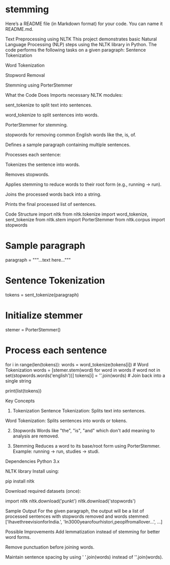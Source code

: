 # stemming

Here’s a README file (in Markdown format) for your code. You can name it README.md.

Text Preprocessing using NLTK
This project demonstrates basic Natural Language Processing (NLP) steps using the NLTK library in Python.
 The code performs the following tasks on a given paragraph:
Sentence Tokenization


Word Tokenization


Stopword Removal


Stemming using PorterStemmer



What the Code Does
Imports necessary NLTK modules:


sent_tokenize to split text into sentences.


word_tokenize to split sentences into words.


PorterStemmer for stemming.


stopwords for removing common English words like the, is, of.


Defines a sample paragraph containing multiple sentences.


Processes each sentence:


Tokenizes the sentence into words.


Removes stopwords.


Applies stemming to reduce words to their root form (e.g., running → run).


Joins the processed words back into a string.


Prints the final processed list of sentences.



Code Structure
import nltk
from nltk.tokenize import word_tokenize, sent_tokenize
from nltk.stem import PorterStemmer
from nltk.corpus import stopwords

# Sample paragraph
paragraph = """...text here..."""

# Sentence Tokenization
tokens = sent_tokenize(paragraph)

# Initialize stemmer
stemer = PorterStemmer()

# Process each sentence
for i in range(len(tokens)):
    words = word_tokenize(tokens[i])  # Word Tokenization
    words = [stemer.stem(word) for word in words if word not in set(stopwords.words('english'))]
    tokens[i] = ''.join(words)        # Join back into a single string

print(list(tokens))

Key Concepts
1. Tokenization
Sentence Tokenization: Splits text into sentences.


Word Tokenization: Splits sentences into words or tokens.


2. Stopwords
Words like "the", "is", "and" which don't add meaning to analysis are removed.


3. Stemming
Reduces a word to its base/root form using PorterStemmer.
 Example:
 running → run, studies → studi.



Dependencies
Python 3.x


NLTK library
 Install using:

 pip install nltk


Download required datasets (once):

 import nltk
nltk.download('punkt')
nltk.download('stopwords')



Sample Output
For the given paragraph, the output will be a list of processed sentences with stopwords removed and words stemmed:
['IhavethreevisionforIndia.', 'In3000yearofourhistori,peoplfromallover...', ...]


Possible Improvements
Add lemmatization instead of stemming for better word forms.


Remove punctuation before joining words.


Maintain sentence spacing by using ' '.join(words) instead of ''.join(words).



